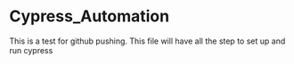 # Cypress_Automation
This is a test for github pushing.
This file will have all the step to set up and run cypress 

